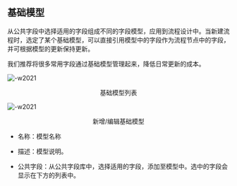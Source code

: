 ## 基础模型

从公共字段中选择适用的字段组成不同的字段模型，应用到流程设计中。当新建流程时，选定了某个基础模型，可以直接引用模型中的字段作为流程节点中的字段，并可根据模型的更新保持更新。

我们推荐将很多常用字段通过基础模型管理起来，降低日常更新的成本。

![-w2021](../../media/d3ed947e1c52e99c7d3d11b1f3f4007e.png)

<center>基础模型列表</center>

![-w2021](../../media/3f5d635c444a8f113add6b50142d5217.png)

<center>新增/编辑基础模型</center>

-   名称：模型名称

-   描述：模型说明。

-   公共字段：从公共字段库中，选择适用的字段，添加至模型中。选中的字段会显示在下方的列表中。
